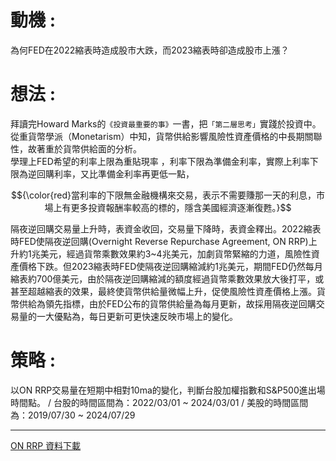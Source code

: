 # 動機 : 
為何FED在2022縮表時造成股市大跌，而2023縮表時卻造成股市上漲？

# 想法 : 
拜讀完Howard Marks的`《投資最重要的事》`一書，把`「第二層思考」`實踐於投資中。  
從重貨幣學派（Monetarism）中知，貨幣供給影響風險性資產價格的中長期關聯性，故著重於貨幣供給面的分析。  
學理上FED希望的利率上限為重貼現率 ，利率下限為準備金利率，實際上利率下限為逆回購利率，又比準備金利率再更低一點，

$${\color{red}當利率的下限無金融機構來交易，表示不需要賺那一天的利息，市場上有更多投資報酬率較高的標的，隱含美國經濟逐漸復甦。}$$

隔夜逆回購交易量上升時，表資金收回，交易量下降時，表資金釋出。2022縮表時FED使隔夜逆回購(Overnight Reverse Repurchase Agreement, ON RRP)上升約1兆美元，經過貨幣乘數效果約3~4兆美元，加劇貨幣緊縮的力道，風險性資產價格下跌。但2023縮表時FED使隔夜逆回購縮減約1兆美元，期間FED仍然每月縮表約700億美元，由於隔夜逆回購縮減的額度經過貨幣乘數效果放大後打平，或甚至超越縮表的效果，最終使貨幣供給量微幅上升，促使風險性資產價格上漲。貨幣供給為領先指標，由於FED公布的貨幣供給量為每月更新，故採用隔夜逆回購交易量的一大優點為，每日更新可更快速反映市場上的變化。

# 策略 : 
以ON RRP交易量在短期中相對10ma的變化，判斷台股加權指數和S&P500進出場時間點。 /
台股的時間區間為：2022/03/01 ~ 2024/03/01 /
美股的時間區間為：2019/07/30 ~ 2024/07/29
***
[ON RRP 資料下載](https://fred.stlouisfed.org/series/RRPONTSYD)
